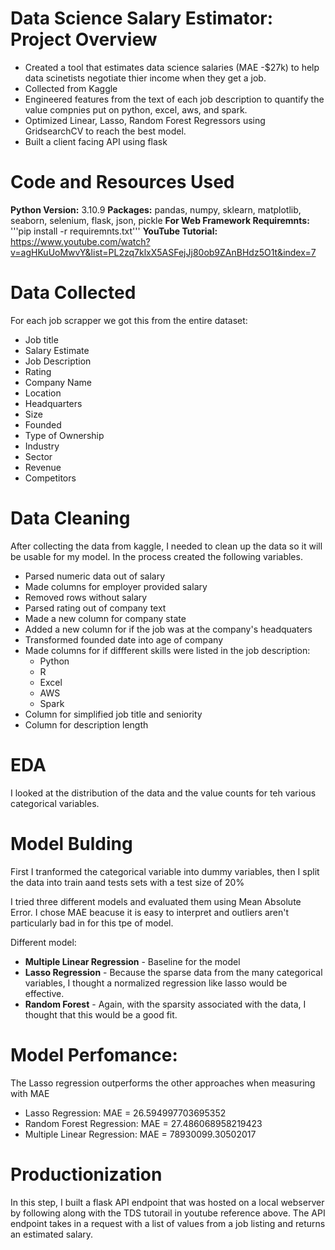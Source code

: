 # Data Science Salary Estimator: Project Overview
* Created a tool that estimates data science salaries (MAE -$27k) to help data scinetists negotiate thier income when they get a job. 
* Collected from Kaggle
* Engineered features from the text of each job description to quantify the value compnies put on python, excel, aws, and spark.
* Optimized Linear, Lasso, Random Forest Regressors using GridsearchCV to reach the best model. 
* Built a client facing API using flask 

# Code and Resources Used
**Python Version:** 3.10.9
**Packages:** pandas, numpy, sklearn, matplotlib, seaborn, selenium, flask, json, pickle
**For Web Framework Requiremnts:** '''pip install -r requiremnts.txt'''
**YouTube Tutorial:** https://www.youtube.com/watch?v=agHKuUoMwvY&list=PL2zq7klxX5ASFejJj80ob9ZAnBHdz5O1t&index=7

# Data Collected
For each job scrapper we got this from the entire dataset:
* Job title
* Salary Estimate
* Job Description
* Rating
* Company Name 
* Location
* Headquarters
* Size
* Founded
* Type of Ownership
* Industry
* Sector
* Revenue
* Competitors


# Data Cleaning
After collecting the data from kaggle, I needed to clean up the data so it will be usable for my model. 
In the process created the following variables. 
* Parsed numeric data out of salary 
* Made columns for employer provided salary 
* Removed rows without salary
* Parsed rating out of company text
* Made a new column for company state
* Added a new column for if the job was at the company's headquaters
* Transformed founded date into age of company
* Made columns for if diffferent skills were listed in the job description: 
  * Python 
  * R
  * Excel
  * AWS
  * Spark
* Column for simplified job title and seniority
* Column for description length

# EDA
I looked at the distribution of the data and the value counts for teh various categorical variables. 

# Model Bulding
First I tranformed the categorical variable into dummy variables, then I split the data into train aand tests sets with a test size of 20%

I tried three different models and evaluated them using Mean Absolute Error. I chose MAE beacuse it is easy to interpret and outliers aren't 
particularly bad in for this tpe of model. 

Different model: 
  * **Multiple Linear Regression** - Baseline for the model
  * **Lasso Regression** - Because the sparse data from the many categorical variables, I thought a normalized regression like lasso would be effective.
  * **Random Forest** - Again, with the sparsity associated with the data, I thought that this would be a good fit.

# Model Perfomance:  
  The Lasso regression outperforms the other approaches when measuring with MAE
   * Lasso Regression: MAE = 26.594997703695352
   * Random Forest Regression: MAE = 27.486068958219423
   * Multiple Linear Regression: MAE = 78930099.30502017    

# Productionization 
  In this step, I built a flask API endpoint that was hosted on a local webserver by following along with the TDS tutorail in youtube reference above.
  The API endpoint takes in a request with a list of values from a job listing and returns an estimated salary. 





   
